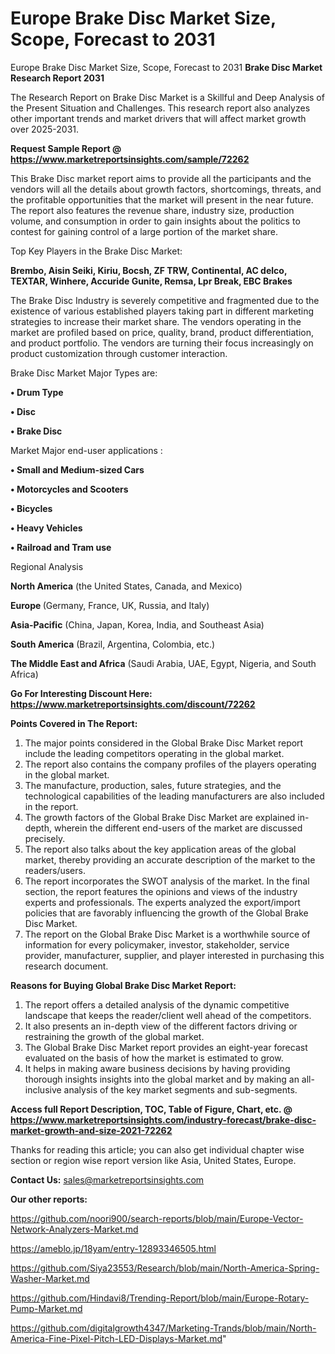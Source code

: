 # Europe Brake Disc Market Size, Scope, Forecast to 2031
Europe Brake Disc Market Size, Scope, Forecast to 2031
<strong>Brake Disc Market Research Report 2031</strong>

The Research Report on Brake Disc Market is a Skillful and Deep Analysis of the Present Situation and Challenges. This research report also analyzes other important trends and market drivers that will affect market growth over 2025-2031.

<strong>Request Sample Report @ <a href=https://www.marketreportsinsights.com/sample/72262>https://www.marketreportsinsights.com/sample/72262</a></strong>

This Brake Disc market report aims to provide all the participants and the vendors will all the details about growth factors, shortcomings, threats, and the profitable opportunities that the market will present in the near future. The report also features the revenue share, industry size, production volume, and consumption in order to gain insights about the politics to contest for gaining control of a large portion of the market share.

Top Key Players in the Brake Disc Market:

<strong>Brembo, Aisin Seiki, Kiriu, Bocsh, ZF TRW, Continental, AC delco, TEXTAR, Winhere, Accuride Gunite, Remsa, Lpr Break, EBC Brakes</strong>

The Brake Disc Industry is severely competitive and fragmented due to the existence of various established players taking part in different marketing strategies to increase their market share. The vendors operating in the market are profiled based on price, quality, brand, product differentiation, and product portfolio. The vendors are turning their focus increasingly on product customization through customer interaction.

Brake Disc Market Major Types are:

<strong>• Drum Type

• Disc

• Brake Disc</strong>

Market Major end-user applications :

<strong>• Small and Medium-sized Cars

• Motorcycles and Scooters

• Bicycles

• Heavy Vehicles

• Railroad and Tram use</strong>

Regional Analysis

</u><strong><b>North America</b></strong> (the United States, Canada, and Mexico)

<strong><b>Europe </b></strong>(Germany, France, UK, Russia, and Italy)

<strong><b>Asia-Pacific</b></strong> (China, Japan, Korea, India, and Southeast Asia)

<strong><b>South America</b></strong> (Brazil, Argentina, Colombia, etc.)

<strong><b>The Middle East and Africa</b></strong> (Saudi Arabia, UAE, Egypt, Nigeria, and South Africa)

<strong>Go For Interesting Discount Here: <a href=https://www.marketreportsinsights.com/discount/72262>https://www.marketreportsinsights.com/discount/72262</a></strong>

<strong>Points Covered in The Report:</strong>
<ol>
  <li>The major points considered in the Global Brake Disc Market report include the leading competitors operating in the global market.</li>
  <li>The report also contains the company profiles of the players operating in the global market.</li>
  <li>The manufacture, production, sales, future strategies, and the technological capabilities of the leading manufacturers are also included in the report.</li>
  <li>The growth factors of the Global Brake Disc Market are explained in-depth, wherein the different end-users of the market are discussed precisely.</li>
  <li>The report also talks about the key application areas of the global market, thereby providing an accurate description of the market to the readers/users.</li>
  <li>The report incorporates the SWOT analysis of the market. In the final section, the report features the opinions and views of the industry experts and professionals. The experts analyzed the export/import policies that are favorably influencing the growth of the Global Brake Disc Market.</li>
  <li>The report on the Global Brake Disc Market is a worthwhile source of information for every policymaker, investor, stakeholder, service provider, manufacturer, supplier, and player interested in purchasing this research document.</li>
</ol>
<strong>Reasons for Buying Global Brake Disc Market Report:</strong>

<ol>
  <li>The report offers a detailed analysis of the dynamic competitive landscape that keeps the reader/client well ahead of the competitors.</li>
  <li>It also presents an in-depth view of the different factors driving or restraining the growth of the global market.</li>
  <li>The Global Brake Disc Market report provides an eight-year forecast evaluated on the basis of how the market is estimated to grow.</li>
  <li>It helps in making aware business decisions by having providing thorough insights insights into the global market and by making an all-inclusive analysis of the key market segments and sub-segments.</li>
</ol>
<strong>Access full Report Description, TOC, Table of Figure, Chart, etc. @ <a href=https://www.marketreportsinsights.com/industry-forecast/brake-disc-market-growth-and-size-2021-72262>https://www.marketreportsinsights.com/industry-forecast/brake-disc-market-growth-and-size-2021-72262</a></strong>


Thanks for reading this article; you can also get individual chapter wise section or region wise report version like Asia, United States, Europe.

<strong>Contact Us:</strong>
sales@marketreportsinsights.com

<strong>Our other reports:</strong>

<a href=https://github.com/noori900/search-reports/blob/main/Europe-Vector-Network-Analyzers-Market.md>https://github.com/noori900/search-reports/blob/main/Europe-Vector-Network-Analyzers-Market.md</a>

<a href=https://ameblo.jp/18yam/entry-12893346505.html>https://ameblo.jp/18yam/entry-12893346505.html</a>

<a href=https://github.com/Siya23553/Research/blob/main/North-America-Spring-Washer-Market.md>https://github.com/Siya23553/Research/blob/main/North-America-Spring-Washer-Market.md</a>

<a href=https://github.com/Hindavi8/Trending-Report/blob/main/Europe-Rotary-Pump-Market.md>https://github.com/Hindavi8/Trending-Report/blob/main/Europe-Rotary-Pump-Market.md</a>

<a href=https://github.com/digitalgrowth4347/Marketing-Trands/blob/main/North-America-Fine-Pixel-Pitch-LED-Displays-Market.md>https://github.com/digitalgrowth4347/Marketing-Trands/blob/main/North-America-Fine-Pixel-Pitch-LED-Displays-Market.md</a>"
